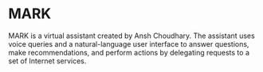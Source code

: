 # MARK
MARK is a virtual assistant created by Ansh Choudhary. The assistant uses voice queries and a natural-language user interface to answer questions, make recommendations, and perform actions by delegating requests to a set of Internet services. 
